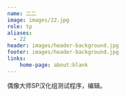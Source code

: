 ```yaml
---
name: 二二
image: images/22.jpg
role: tp
aliases:
  - 22
header: images/header-background.jpg
footer: images/header-background.jpg
links:
    home-page: about:blank
---
```


偶像大师SP汉化组测试程序，编辑。